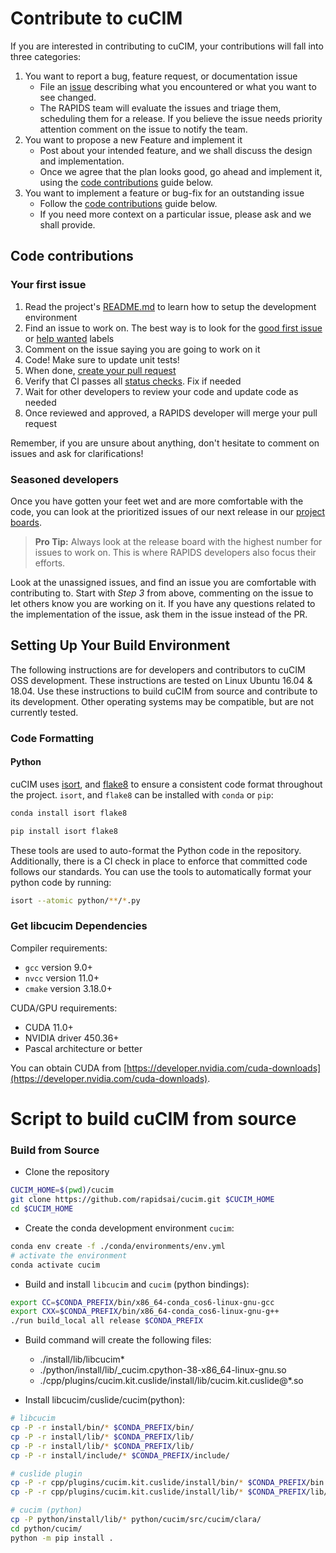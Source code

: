 # Contribute to cuCIM

If you are interested in contributing to cuCIM, your contributions will fall
into three categories:
1. You want to report a bug, feature request, or documentation issue
    - File an [issue](https://github.com/rapidsai/cucim/issues/new/choose)
    describing what you encountered or what you want to see changed.
    - The RAPIDS team will evaluate the issues and triage them, scheduling
    them for a release. If you believe the issue needs priority attention
    comment on the issue to notify the team.
2. You want to propose a new Feature and implement it
    - Post about your intended feature, and we shall discuss the design and
    implementation.
    - Once we agree that the plan looks good, go ahead and implement it, using
    the [code contributions](#code-contributions) guide below.
3. You want to implement a feature or bug-fix for an outstanding issue
    - Follow the [code contributions](#code-contributions) guide below.
    - If you need more context on a particular issue, please ask and we shall
    provide.

## Code contributions

### Your first issue

1. Read the project's [README.md](https://github.com/rapidsai/cucim/blob/main/README.md)
    to learn how to setup the development environment
2. Find an issue to work on. The best way is to look for the [good first issue](https://github.com/rapidsai/cucim/issues?q=is%3Aissue+is%3Aopen+label%3A%22good+first+issue%22)
    or [help wanted](https://github.com/rapidsai/cucim/issues?q=is%3Aissue+is%3Aopen+label%3A%22help+wanted%22) labels
3. Comment on the issue saying you are going to work on it
4. Code! Make sure to update unit tests!
5. When done, [create your pull request](https://github.com/rapidsai/cucim/compare)
6. Verify that CI passes all [status checks](https://help.github.com/articles/about-status-checks/). Fix if needed
7. Wait for other developers to review your code and update code as needed
8. Once reviewed and approved, a RAPIDS developer will merge your pull request

Remember, if you are unsure about anything, don't hesitate to comment on issues
and ask for clarifications!

### Seasoned developers

Once you have gotten your feet wet and are more comfortable with the code, you
can look at the prioritized issues of our next release in our [project boards](https://github.com/rapidsai/cucim/projects).

> **Pro Tip:** Always look at the release board with the highest number for
issues to work on. This is where RAPIDS developers also focus their efforts.

Look at the unassigned issues, and find an issue you are comfortable with
contributing to. Start with _Step 3_ from above, commenting on the issue to let
others know you are working on it. If you have any questions related to the
implementation of the issue, ask them in the issue instead of the PR.


## Setting Up Your Build Environment

The following instructions are for developers and contributors to cuCIM OSS development. These instructions are tested on Linux Ubuntu 16.04 & 18.04. Use these instructions to build cuCIM from source and contribute to its development.  Other operating systems may be compatible, but are not currently tested.

### Code Formatting

#### Python

cuCIM uses [isort](https://readthedocs.org/projects/isort/), and
[flake8](http://flake8.pycqa.org/en/latest/) to ensure a consistent code format
throughout the project. `isort`, and `flake8` can be installed with
`conda` or `pip`:

```bash
conda install isort flake8
```

```bash
pip install isort flake8
```

These tools are used to auto-format the Python code in the repository. Additionally, there is a CI check in place to enforce
that committed code follows our standards. You can use the tools to
automatically format your python code by running:

```bash
isort --atomic python/**/*.py
```

### Get libcucim Dependencies

Compiler requirements:

* `gcc`     version 9.0+
* `nvcc`    version 11.0+
* `cmake`   version 3.18.0+

CUDA/GPU requirements:

* CUDA 11.0+
* NVIDIA driver 450.36+
* Pascal architecture or better

You can obtain CUDA from [https://developer.nvidia.com/cuda-downloads](https://developer.nvidia.com/cuda-downloads).


# Script to build cuCIM from source

### Build from Source

- Clone the repository
```bash
CUCIM_HOME=$(pwd)/cucim
git clone https://github.com/rapidsai/cucim.git $CUCIM_HOME
cd $CUCIM_HOME
```

- Create the conda development environment `cucim`:
```bash
conda env create -f ./conda/environments/env.yml
# activate the environment
conda activate cucim
```

- Build and install `libcucim` and `cucim` (python bindings):
```bash
export CC=$CONDA_PREFIX/bin/x86_64-conda_cos6-linux-gnu-gcc
export CXX=$CONDA_PREFIX/bin/x86_64-conda_cos6-linux-gnu-g++
./run build_local all release $CONDA_PREFIX
```

- Build command will create the following files:
  - ./install/lib/libcucim*
  - ./python/install/lib/_cucim.cpython-38-x86_64-linux-gnu.so
  - ./cpp/plugins/cucim.kit.cuslide/install/lib/cucim.kit.cuslide@*.so

- Install libcucim/cuslide/cucim(python):
```bash
# libcucim
cp -P -r install/bin/* $CONDA_PREFIX/bin/
cp -P -r install/lib/* $CONDA_PREFIX/lib/
cp -P -r install/lib/* $CONDA_PREFIX/lib/
cp -P -r install/include/* $CONDA_PREFIX/include/

# cuslide plugin
cp -P -r cpp/plugins/cucim.kit.cuslide/install/bin/* $CONDA_PREFIX/bin
cp -P -r cpp/plugins/cucim.kit.cuslide/install/lib/* $CONDA_PREFIX/lib/

# cucim (python)
cp -P python/install/lib/* python/cucim/src/cucim/clara/
cd python/cucim/
python -m pip install .
```
